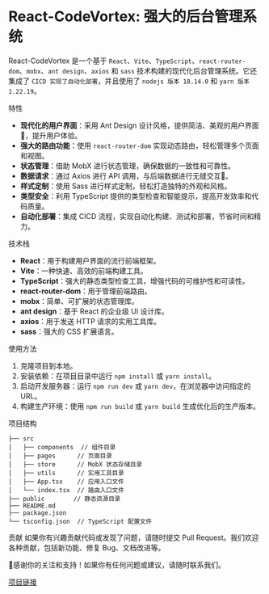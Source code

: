 # React-CodeVortex: 强大的后台管理系统

React-CodeVortex 是一个基于 `React`、`Vite`、`TypeScript`、`react-router-dom`、`mobx`、`ant design`、`axios` 和 `sass` 技术构建的现代化后台管理系统。它还集成了 `CICD 实现了自动化部署`，并且使用了 `nodejs 版本 18.14.0` 和 `yarn 版本 1.22.19`。

 特性
- **现代化的用户界面**：采用 Ant Design 设计风格，提供简洁、美观的用户界面🎨，提升用户体验。
- **强大的路由功能**：使用 `react-router-dom` 实现动态路由，轻松管理多个页面和视图。
- **状态管理**：借助 MobX 进行状态管理，确保数据的一致性和可靠性。
- **数据请求**：通过 Axios 进行 API 调用，与后端数据进行无缝交互📡。
- **样式定制**：使用 Sass 进行样式定制，轻松打造独特的外观和风格。
- **类型安全**：利用 TypeScript 提供的类型检查和智能提示，提高开发效率和代码质量。
- **自动化部署**：集成 CICD 流程，实现自动化构建、测试和部署，节省时间和精力。

 技术栈
- **React**：用于构建用户界面的流行前端框架。
- **Vite**：一种快速、高效的前端构建工具。
- **TypeScript**：强大的静态类型检查工具，增强代码的可维护性和可读性。
- **react-router-dom**：用于管理前端路由。
- **mobx**：简单、可扩展的状态管理库。
- **ant design**：基于 React 的企业级 UI 设计库。
- **axios**：用于发送 HTTP 请求的实用工具库。
- **sass**：强大的 CSS 扩展语言。

 使用方法
1. 克隆项目到本地。
2. 安装依赖：在项目目录中运行 `npm install` 或 `yarn install`。
3. 启动开发服务器：运行 `npm run dev` 或 `yarn dev`，在浏览器中访问指定的 URL。
4. 构建生产环境：使用 `npm run build` 或 `yarn build` 生成优化后的生产版本。

 项目结构
```
├── src
│   ├── components  // 组件目录
│   ├── pages      // 页面目录
│   ├── store      // MobX 状态存储目录
│   ├── utils      // 实用工具目录
│   ├── App.tsx    // 应用入口文件
│   └── index.tsx  // 路由入口文件
├── public        // 静态资源目录
├── README.md
├── package.json
└── tsconfig.json  // TypeScript 配置文件
```

 贡献
如果你有兴趣贡献代码或发现了问题，请随时提交 Pull Request。我们欢迎各种贡献，包括新功能、修复 Bug、文档改进等。

🎉感谢你的关注和支持！如果你有任何问题或建议，请随时联系我们。

[项目链接](https://github.com/lihaichao110/React-CodeVortex)